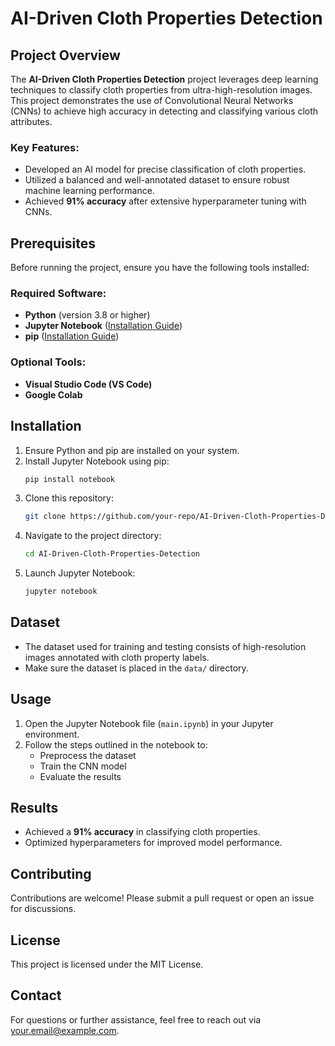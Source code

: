 # AI-Driven Cloth Properties Detection

## Project Overview
The **AI-Driven Cloth Properties Detection** project leverages deep learning techniques to classify cloth properties from ultra-high-resolution images. This project demonstrates the use of Convolutional Neural Networks (CNNs) to achieve high accuracy in detecting and classifying various cloth attributes.

### Key Features:
- Developed an AI model for precise classification of cloth properties.
- Utilized a balanced and well-annotated dataset to ensure robust machine learning performance.
- Achieved **91% accuracy** after extensive hyperparameter tuning with CNNs.

## Prerequisites
Before running the project, ensure you have the following tools installed:

### Required Software:
- **Python** (version 3.8 or higher)
- **Jupyter Notebook** ([Installation Guide](https://jupyter.org/install#jupyter-notebook))
- **pip** ([Installation Guide](https://pypi.org/project/pip/))

### Optional Tools:
- **Visual Studio Code (VS Code)**
- **Google Colab**

## Installation
1. Ensure Python and pip are installed on your system.
2. Install Jupyter Notebook using pip:
   ```bash
   pip install notebook
   ```
3. Clone this repository:
   ```bash
   git clone https://github.com/your-repo/AI-Driven-Cloth-Properties-Detection.git
   ```
4. Navigate to the project directory:
   ```bash
   cd AI-Driven-Cloth-Properties-Detection
   ```
5. Launch Jupyter Notebook:
   ```bash
   jupyter notebook
   ```

## Dataset
- The dataset used for training and testing consists of high-resolution images annotated with cloth property labels.
- Make sure the dataset is placed in the `data/` directory.

## Usage
1. Open the Jupyter Notebook file (`main.ipynb`) in your Jupyter environment.
2. Follow the steps outlined in the notebook to:
   - Preprocess the dataset
   - Train the CNN model
   - Evaluate the results

## Results
- Achieved a **91% accuracy** in classifying cloth properties.
- Optimized hyperparameters for improved model performance.

## Contributing
Contributions are welcome! Please submit a pull request or open an issue for discussions.

## License
This project is licensed under the MIT License.

## Contact
For questions or further assistance, feel free to reach out via [your.email@example.com](mailto:your.email@example.com).

